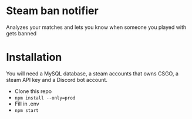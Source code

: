 # Steam ban notifier

Analyzes your matches and lets you know when someone you played with gets banned

# Installation

You will need a MySQL database, a steam accounts that owns CSGO, a steam API key and a Discord bot account.

- Clone this repo
- `npm install --only=prod`
- Fill in .env
- `npm start`